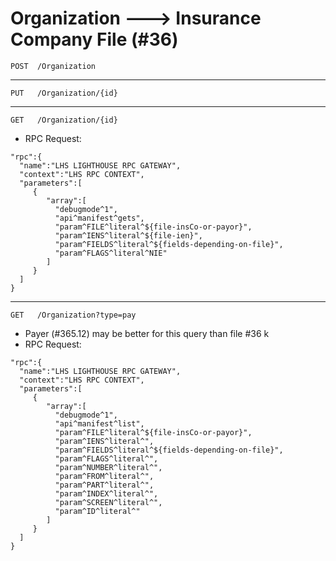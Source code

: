 # Organization ---> Insurance Company File (#36)
`POST  /Organization`
___
`PUT   /Organization/{id}`
___
`GET   /Organization/{id}`
- RPC Request:
```
"rpc":{
  "name":"LHS LIGHTHOUSE RPC GATEWAY",
  "context":"LHS RPC CONTEXT",
  "parameters":[
     {
        "array":[
          "debugmode^1",
          "api^manifest^gets",
          "param^FILE^literal^${file-insCo-or-payor}",
          "param^IENS^literal^${file-ien}",
          "param^FIELDS^literal^${fields-depending-on-file}",
          "param^FLAGS^literal^NIE"
        ]
     }
  ]
}
```
___
`GET   /Organization?type=pay`
- Payer (#365.12) may be better for this query than file #36
 k
- RPC Request:
```
"rpc":{
  "name":"LHS LIGHTHOUSE RPC GATEWAY",
  "context":"LHS RPC CONTEXT",
  "parameters":[
     {
        "array":[
          "debugmode^1",
          "api^manifest^list",
          "param^FILE^literal^${file-insCo-or-payor}",
          "param^IENS^literal^",
          "param^FIELDS^literal^${fields-depending-on-file}",
          "param^FLAGS^literal^",
          "param^NUMBER^literal^",
          "param^FROM^literal^",
          "param^PART^literal^",
          "param^INDEX^literal^",
          "param^SCREEN^literal^",
          "param^ID^literal^"
        ]
     }
  ]
}
```

